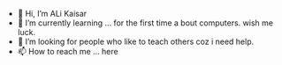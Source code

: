 - 👋 Hi, I’m ALi Kaisar
- 🌱 I’m currently learning ... for the first time a bout computers. wish me luck.
- 💞️ I’m looking for people who like to teach others coz i need help.
- 📫 How to reach me ... here

<!---
alikaisar/alikaisar is a ✨ special ✨ repository because its `README.md` (this file) appears on your GitHub profile.
You can click the Preview link to take a look at your changes.
--->
